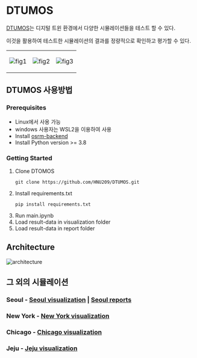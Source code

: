 # DTUMOS

[DTUMOS](https://github.com/HNU209/DTUMOS)는 디지털 트윈 환경에서 다양한 시뮬레이션들을 테스트 할 수 있다.

이것을 활용하여 테스트한 시뮬레이션의 결과를 정량적으로 확인하고 평가할 수 있다.

<table><tr>
<td>

![fig1](https://user-images.githubusercontent.com/70340230/188303038-cae85f6a-31ef-4a1e-98ad-38f7b08084d0.png)

<td>

![fig2](https://user-images.githubusercontent.com/70340230/188303101-d0d64444-341e-4dfd-8f89-2d6322eefa69.png)

<td>

![fig3](https://user-images.githubusercontent.com/70340230/188303115-ae90ed4f-0f3f-4768-88c1-7bb0445a3e7b.png)

</tr></table>

## DTUMOS 사용방법

### Prerequisites

- Linux에서 사용 가능
- windows 사용자는 WSL2을 이용하여 사용
- Install [osrm-backend](https://github.com/Project-OSRM/osrm-backend)
- Install Python version >= 3.8

### Getting Started
1. Clone DTOMOS
    ```
    git clone https://github.com/HNU209/DTUMOS.git
    ```
2. Install requirements.txt  
    ```
    pip install requirements.txt
    ```
3. Run main.ipynb
4. Load result-data in visualization folder
5. Load result-data in report folder

## Architecture
![architecture](https://user-images.githubusercontent.com/70340230/187696367-cd93a438-1f86-4e41-9ee7-f0486584057f.png)

## 그 외의 시뮬레이션
### Seoul - [Seoul visualization](https://hnu209.github.io/Seoul-visualization/) | [Seoul reports](https://hnu209.github.io/Seoul-report/)
### New York - [New York visualization](https://hnu209.github.io/NewYork-visualization/)   
### Chicago - [Chicago visualization](https://hnu209.github.io/Chicago-visualization/)   
### Jeju - [Jeju visualization](https://hnu209.github.io/Jeju-delivery-management-system/)
